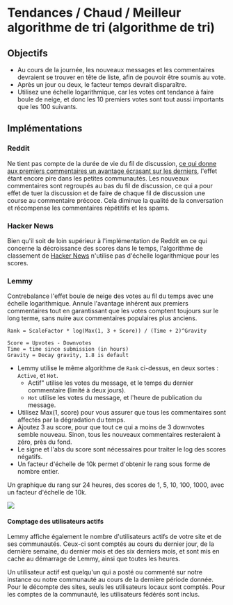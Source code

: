 # Tendances / Chaud / Meilleur algorithme de tri (algorithme de tri)

## Objectifs

- Au cours de la journée, les nouveaux messages et les commentaires devraient se trouver en tête de liste, afin de pouvoir être soumis au vote.
- Après un jour ou deux, le facteur temps devrait disparaître.
- Utilisez une échelle logarithmique, car les votes ont tendance à faire boule de neige, et donc les 10 premiers votes sont tout aussi importants que les 100 suivants.

## Implémentations

### Reddit

Ne tient pas compte de la durée de vie du fil de discussion, [ce qui donne aux premiers commentaires un avantage écrasant sur les derniers](https://minimaxir.com/2016/11/first-comment/), l'effet étant encore pire dans les petites communautés. Les nouveaux commentaires sont regroupés au bas du fil de discussion, ce qui a pour effet de tuer la discussion et de faire de chaque fil de discussion une course au commentaire précoce. Cela diminue la qualité de la conversation et récompense les commentaires répétitifs et les spams.

### Hacker News

Bien qu'il soit de loin supérieur à l'implémentation de Reddit en ce qui concerne la décroissance des scores dans le temps, l'algorithme de classement de [Hacker News](https://medium.com/hacking-and-gonzo/how-hacker-news-ranking-algorithm-works-1d9b0cf2c08d) n'utilise pas d'échelle logarithmique pour les scores.

### Lemmy

Contrebalance l'effet boule de neige des votes au fil du temps avec une échelle logarithmique. Annule l'avantage inhérent aux premiers commentaires tout en garantissant que les votes comptent toujours sur le long terme, sans nuire aux commentaires populaires plus anciens.

```
Rank = ScaleFactor * log(Max(1, 3 + Score)) / (Time + 2)^Gravity

Score = Upvotes - Downvotes
Time = time since submission (in hours)
Gravity = Decay gravity, 1.8 is default
```

- Lemmy utilise le même algorithme de `Rank` ci-dessus, en deux sortes : `Active`, et `Hot`.
  - Actif" utilise les votes du message, et le temps du dernier commentaire (limité à deux jours).
  - `Hot` utilise les votes du message, et l'heure de publication du message.
- Utilisez Max(1, score) pour vous assurer que tous les commentaires sont affectés par la dégradation du temps.
- Ajoutez 3 au score, pour que tout ce qui a moins de 3 downvotes semble nouveau. Sinon, tous les nouveaux commentaires resteraient à zéro, près du fond.
- Le signe et l'abs du score sont nécessaires pour traiter le log des scores négatifs.
- Un facteur d'échelle de 10k permet d'obtenir le rang sous forme de nombre entier.

Un graphique du rang sur 24 heures, des scores de 1, 5, 10, 100, 1000, avec un facteur d'échelle de 10k.

![](rank_algorithm.png)

#### Comptage des utilisateurs actifs

Lemmy affiche également le nombre d'utilisateurs actifs de votre site et de ses communautés. Ceux-ci sont comptés au cours du dernier jour, de la dernière semaine, du dernier mois et des six derniers mois, et sont mis en cache au démarrage de Lemmy, ainsi que toutes les heures.

Un utilisateur actif est quelqu'un qui a posté ou commenté sur notre instance ou notre communauté au cours de la dernière période donnée. Pour le décompte des sites, seuls les utilisateurs locaux sont comptés. Pour les comptes de la communauté, les utilisateurs fédérés sont inclus.
